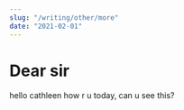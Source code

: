 ```yaml
---
slug: "/writing/other/more"
date: "2021-02-01"
---
```




# Dear sir

hello cathleen how r u today, can u see this?
